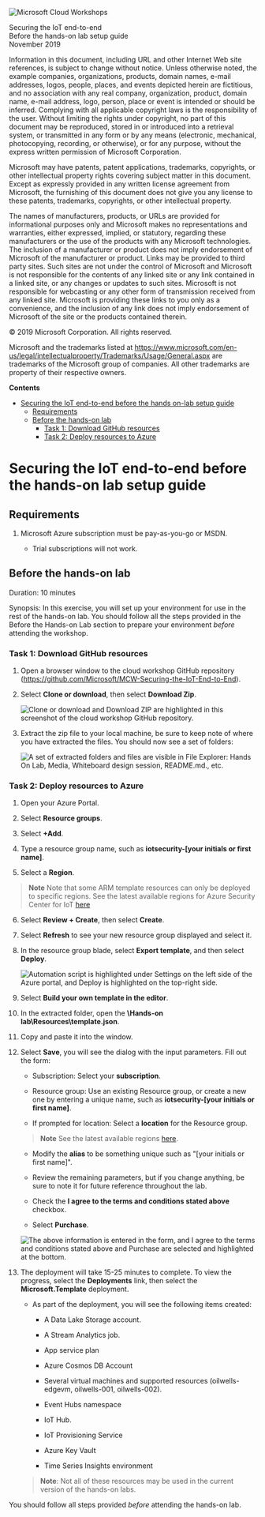 ![Microsoft Cloud Workshops](https://github.com/Microsoft/MCW-Template-Cloud-Workshop/raw/master/Media/ms-cloud-workshop.png "Microsoft Cloud Workshops")

<div class="MCWHeader1">
Securing the IoT end-to-end
</div>

<div class="MCWHeader2">
Before the hands-on lab setup guide
</div>

<div class="MCWHeader3">
November 2019
</div>

Information in this document, including URL and other Internet Web site references, is subject to change without notice. Unless otherwise noted, the example companies, organizations, products, domain names, e-mail addresses, logos, people, places, and events depicted herein are fictitious, and no association with any real company, organization, product, domain name, e-mail address, logo, person, place or event is intended or should be inferred. Complying with all applicable copyright laws is the responsibility of the user. Without limiting the rights under copyright, no part of this document may be reproduced, stored in or introduced into a retrieval system, or transmitted in any form or by any means (electronic, mechanical, photocopying, recording, or otherwise), or for any purpose, without the express written permission of Microsoft Corporation.

Microsoft may have patents, patent applications, trademarks, copyrights, or other intellectual property rights covering subject matter in this document. Except as expressly provided in any written license agreement from Microsoft, the furnishing of this document does not give you any license to these patents, trademarks, copyrights, or other intellectual property.

The names of manufacturers, products, or URLs are provided for informational purposes only and Microsoft makes no representations and warranties, either expressed, implied, or statutory, regarding these manufacturers or the use of the products with any Microsoft technologies. The inclusion of a manufacturer or product does not imply endorsement of Microsoft of the manufacturer or product. Links may be provided to third party sites. Such sites are not under the control of Microsoft and Microsoft is not responsible for the contents of any linked site or any link contained in a linked site, or any changes or updates to such sites. Microsoft is not responsible for webcasting or any other form of transmission received from any linked site. Microsoft is providing these links to you only as a convenience, and the inclusion of any link does not imply endorsement of Microsoft of the site or the products contained therein.

© 2019 Microsoft Corporation. All rights reserved.

Microsoft and the trademarks listed at <https://www.microsoft.com/en-us/legal/intellectualproperty/Trademarks/Usage/General.aspx> are trademarks of the Microsoft group of companies. All other trademarks are property of their respective owners.

**Contents**

<!-- TOC -->

-   [Securing the IoT end-to-end before the hands on-lab setup guide](#securing-the-iot-end-to-end-before-the-hands-on-lab-setup-guide)
    - [Requirements](#requirements)
    - [Before the hands-on lab](#before-the-hands-on-lab)
      - [Task 1: Download GitHub resources](#task-1-download-github-resources)
      - [Task 2: Deploy resources to Azure](#task-2-deploy-resources-to-azure)

<!-- /TOC -->

# Securing the IoT end-to-end before the hands-on lab setup guide 

## Requirements

1. Microsoft Azure subscription must be pay-as-you-go or MSDN.

    - Trial subscriptions will not work.

## Before the hands-on lab

Duration: 10 minutes

Synopsis: In this exercise, you will set up your environment for use in the rest of the hands-on lab. You should follow all the steps provided in the Before the Hands-on Lab section to prepare your environment *before* attending the workshop.

### Task 1: Download GitHub resources

1.  Open a browser window to the cloud workshop GitHub repository (<https://github.com/Microsoft/MCW-Securing-the-IoT-End-to-End>).

2.  Select **Clone or download**, then select **Download Zip**.

    ![Clone or download and Download ZIP are highlighted in this screenshot of the cloud workshop GitHub repository.](Images/Hands-onlabstep-bystep-securitytheiotendtoendimages/media/beforehol-image1.png "Download the zip file")

3.  Extract the zip file to your local machine, be sure to keep note of where you have extracted the files. You should now see a set of folders:

    ![A set of extracted folders and files are visible in File Explorer: Hands On Lab, Media, Whiteboard design session, README.md., etc.](Images/Hands-onlabstep-bystep-securitytheiotendtoendimages/media/beforehol-image2.png "Extract the zip file")

### Task 2: Deploy resources to Azure

1.  Open your Azure Portal.

2.  Select **Resource groups**.

3.  Select **+Add**.

4.  Type a resource group name, such as **iotsecurity-\[your initials or first name\]**.

5.  Select a **Region**.

> **Note** Note that some ARM template resources can only be deployed to specific regions.  See the latest available regions for Azure Security Center for IoT [here](https://docs.microsoft.com/en-us/azure/asc-for-iot/service-prerequisites)

6.  Select **Review + Create**, then select **Create**.

7.  Select **Refresh** to see your new resource group displayed and select it.

8.  In the resource group blade, select **Export template**, and then select **Deploy**.

    ![Automation script is highlighted under Settings on the left side of the Azure portal, and Deploy is highlighted on the top-right side.](Images/Hands-onlabstep-bystep-securitytheiotendtoendimages/media/beforehol-image3.png "Select Deploy")

9.  Select **Build your own template in the editor**.

10.  In the extracted folder, open the **\\Hands-on lab\\Resources\\template.json**.

11. Copy and paste it into the window.

12. Select **Save**, you will see the dialog with the input parameters. Fill out the form:

    -  Subscription: Select your **subscription**.

    -  Resource group: Use an existing Resource group, or create a new one by entering a unique name, such as **iotsecurity-\[your initials or first name\]**.

    -  If prompted for location: Select a **location** for the Resource group.

    > **Note** See the latest available regions [here](https://docs.microsoft.com/en-us/azure/asc-for-iot/service-prerequisites).

    -  Modify the **alias** to be something unique such as "\[your initials or first name\]".

    -  Review the remaining parameters, but if you change anything, be sure to note it for future reference throughout the lab.

    -  Check the **I agree to the terms and conditions stated above** checkbox.

    -  Select **Purchase**.

    ![The above information is entered in the form, and I agree to the terms and conditions stated above and Purchase are selected and highlighted at the bottom.](Images/Hands-onlabstep-bystep-securitytheiotendtoendimages/media/beforehol-image4.png "Fill out the form")

13. The deployment will take 15-25 minutes to complete. To view the progress, select the **Deployments** link, then select the **Microsoft.Template** deployment.

    -  As part of the deployment, you will see the following items created:

       -  A Data Lake Storage account.

       -  A Stream Analytics job.

       -  App service plan

       -  Azure Cosmos DB Account

       -  Several virtual machines and supported resources (oilwells-edgevm, oilwells-001, oilwells-002).

       -  Event Hubs namespace
       
       -  IoT Hub.
       
       -  IoT Provisioning Service

       -  Azure Key Vault

       -  Time Series Insights environment

    >**Note**: Not all of these resources may be used in the current version of the hands-on labs.

You should follow all steps provided *before* attending the hands-on lab.
